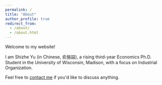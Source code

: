 ```yaml
---
permalink: /
title: "About"
author_profile: true
redirect_from: 
  - /about/
  - /about.html
---
```


Welcome to my website!

I am Shizhe Yu (in Chinese, 俞施喆), a rising third-year Economics Ph.D. Student in the University of Wisconsin, Madison, with a focus on Industrial Organization.

Feel free to [contact me](mailto:shizhe.yu@wisc.edu) if you'd like to discuss anything.


